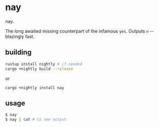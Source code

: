 # nay
nay.

The long awaited missing counterpart of the infamous `yes`.
Outputs `n` -- blazingly fast.

## building
```sh
rustup install nightly # if needed
cargo +nightly build --release
```

or

```
cargo +nightly install nay
```


## usage
```sh
$ nay
$ nay | cat # to see output
```
